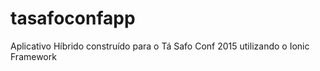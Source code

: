 # tasafoconfapp
Aplicativo Híbrido construído para o Tá Safo Conf 2015 utilizando o Ionic Framework 
